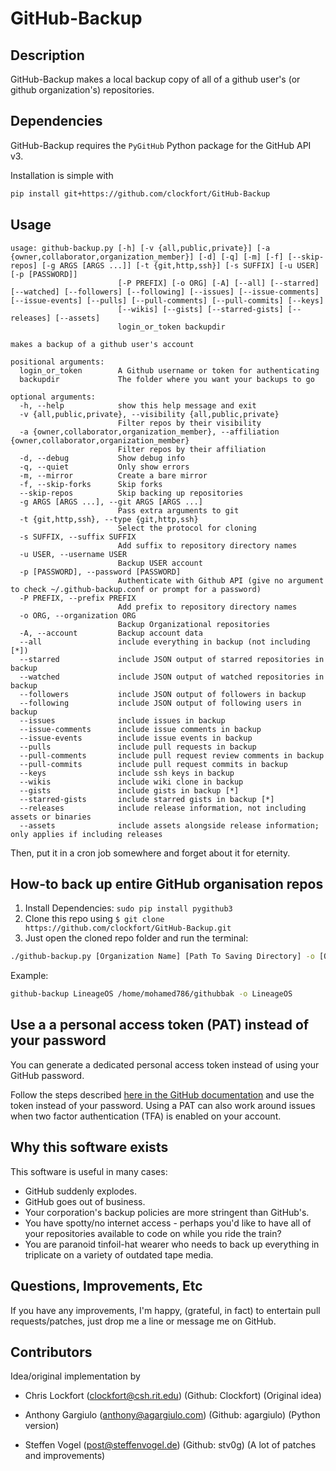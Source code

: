 # GitHub-Backup

## Description

GitHub-Backup makes a local backup copy of all of a github user's (or github organization's) repositories.

## Dependencies

GitHub-Backup requires the `PyGitHub` Python package for the GitHub API v3.

Installation is simple with

```bash
pip install git+https://github.com/clockfort/GitHub-Backup
```

## Usage

```
usage: github-backup.py [-h] [-v {all,public,private}] [-a {owner,collaborator,organization_member}] [-d] [-q] [-m] [-f] [--skip-repos] [-g ARGS [ARGS ...]] [-t {git,http,ssh}] [-s SUFFIX] [-u USER] [-p [PASSWORD]]
                        [-P PREFIX] [-o ORG] [-A] [--all] [--starred] [--watched] [--followers] [--following] [--issues] [--issue-comments] [--issue-events] [--pulls] [--pull-comments] [--pull-commits] [--keys]
                        [--wikis] [--gists] [--starred-gists] [--releases] [--assets]
                        login_or_token backupdir

makes a backup of a github user's account

positional arguments:
  login_or_token        A Github username or token for authenticating
  backupdir             The folder where you want your backups to go

optional arguments:
  -h, --help            show this help message and exit
  -v {all,public,private}, --visibility {all,public,private}
                        Filter repos by their visibility
  -a {owner,collaborator,organization_member}, --affiliation {owner,collaborator,organization_member}
                        Filter repos by their affiliation
  -d, --debug           Show debug info
  -q, --quiet           Only show errors
  -m, --mirror          Create a bare mirror
  -f, --skip-forks      Skip forks
  --skip-repos          Skip backing up repositories
  -g ARGS [ARGS ...], --git ARGS [ARGS ...]
                        Pass extra arguments to git
  -t {git,http,ssh}, --type {git,http,ssh}
                        Select the protocol for cloning
  -s SUFFIX, --suffix SUFFIX
                        Add suffix to repository directory names
  -u USER, --username USER
                        Backup USER account
  -p [PASSWORD], --password [PASSWORD]
                        Authenticate with Github API (give no argument to check ~/.github-backup.conf or prompt for a password)
  -P PREFIX, --prefix PREFIX
                        Add prefix to repository directory names
  -o ORG, --organization ORG
                        Backup Organizational repositories
  -A, --account         Backup account data
  --all                 include everything in backup (not including [*])
  --starred             include JSON output of starred repositories in backup
  --watched             include JSON output of watched repositories in backup
  --followers           include JSON output of followers in backup
  --following           include JSON output of following users in backup
  --issues              include issues in backup
  --issue-comments      include issue comments in backup
  --issue-events        include issue events in backup
  --pulls               include pull requests in backup
  --pull-comments       include pull request review comments in backup
  --pull-commits        include pull request commits in backup
  --keys                include ssh keys in backup
  --wikis               include wiki clone in backup
  --gists               include gists in backup [*]
  --starred-gists       include starred gists in backup [*]
  --releases            include release information, not including assets or binaries
  --assets              include assets alongside release information; only applies if including releases
```

Then, put it in a cron job somewhere and forget about it for eternity.

## How-to back up entire GitHub organisation repos

1. Install Dependencies: `sudo pip install pygithub3`
2. Clone this repo using `$ git clone https://github.com/clockfort/GitHub-Backup.git`
3. Just open the cloned repo folder and run the terminal:

```bash
./github-backup.py [Organization Name] [Path To Saving Directory] -o [Organization Name]
```

Example:

```bash
github-backup LineageOS /home/mohamed786/githubbak -o LineageOS
```

## Use a a personal access token (PAT) instead of your password

You can generate a dedicated personal access token instead of using your GitHub password.

Follow the steps described [here in the GitHub documentation](https://docs.github.com/en/github/authenticating-to-github/creating-a-personal-access-token) and use the token instead of your password.
Using a PAT can also work around issues when two factor authentication (TFA) is enabled on your account.


## Why this software exists

This software is useful in many cases:

  - GitHub suddenly explodes.
  - GitHub goes out of business.
  - Your corporation's backup policies are more stringent than GitHub's.
  - You have spotty/no internet access - perhaps you'd like to have all of your repositories available to code on while you ride the train?
  - You are paranoid tinfoil-hat wearer who needs to back up everything in triplicate on a variety of outdated tape media.


## Questions, Improvements, Etc

If you have any improvements, I'm happy, (grateful, in fact) to entertain pull requests/patches, just drop me a line or message me on GitHub.

## Contributors

Idea/original implementation by 

- Chris Lockfort (clockfort@csh.rit.edu) (Github: Clockfort)
  (Original idea)

- Anthony Gargiulo (anthony@agargiulo.com) (Github: agargiulo)
  (Python version)

- Steffen Vogel (post@steffenvogel.de) (Github: stv0g)
  (A lot of patches and improvements)
